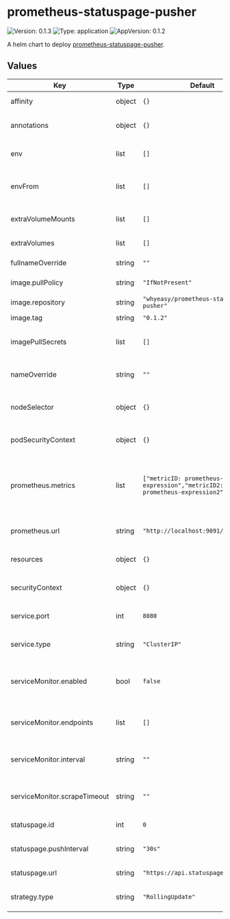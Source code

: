 # prometheus-statuspage-pusher

![Version: 0.1.3](https://img.shields.io/badge/Version-0.1.3-informational?style=flat-square) ![Type: application](https://img.shields.io/badge/Type-application-informational?style=flat-square) ![AppVersion: 0.1.2](https://img.shields.io/badge/AppVersion-0.1.2-informational?style=flat-square)

A helm chart to deploy [prometheus-statuspage-pusher](https://github.com/Whyeasy/prometheus-statuspage-pusher).

## Values

| Key | Type | Default | Description |
|-----|------|---------|-------------|
| affinity | object | `{}` | Node/pod affinities |
| annotations | object | `{}` | Annotations to be added to the pods |
| env | list | `[]` | environment variables for the container |
| envFrom | list | `[]` | environment variable sources for the container |
| extraVolumeMounts | list | `[]` | additional volume mounts |
| extraVolumes | list | `[]` | additional volumes |
| fullnameOverride | string | `""` | full name of the chart. |
| image.pullPolicy | string | `"IfNotPresent"` | image pull policy |
| image.repository | string | `"whyeasy/prometheus-statuspage-pusher"` | image repository |
| image.tag | string | `"0.1.2"` | image tag |
| imagePullSecrets | list | `[]` | image pull secret for private images |
| nameOverride | string | `""` | override name of the chart |
| nodeSelector | object | `{}` | node for scheduler pod assignment |
| podSecurityContext | object | `{}` | Add security context to pods |
| prometheus.metrics | list | `["metricID: prometheus-expression","metricID2: prometheus-expression2"]` | Entries of metricsID and Prometheus expression to send to Statuspage |
| prometheus.url | string | `"http://localhost:9091/prometheus"` | URL of Prometheus API |
| resources | object | `{}` | custom resource configuration |
| securityContext | object | `{}` | Add security context to deployment |
| service.port | int | `8080` | Service port for the exporter |
| service.type | string | `"ClusterIP"` | Serive type for the exporter |
| serviceMonitor.enabled | bool | `false` | Deploy a service monitor along with the exporter. |
| serviceMonitor.endpoints | list | `[]` | Specify addiotnal Endpoint objects |
| serviceMonitor.interval | string | `""` | Set scraping interval for the service monitor. |
| serviceMonitor.scrapeTimeout | string | `""` | Set scraping time out for the service monitor. |
| statuspage.id | int | `0` | Statuspage ID |
| statuspage.pushInterval | string | `"30s"` | Metric push interval to Statuspage |
| statuspage.url | string | `"https://api.statuspage.io"` | statuspage URL |
| strategy.type | string | `"RollingUpdate"` | Strategy for deploying containers |